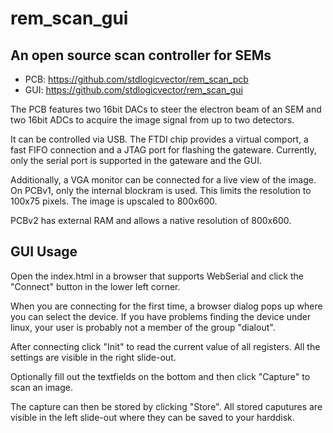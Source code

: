 # rem_scan_gui

## An open source scan controller for SEMs

- PCB: https://github.com/stdlogicvector/rem_scan_pcb
- GUI: https://github.com/stdlogicvector/rem_scan_gui

The PCB features two 16bit DACs to steer the electron beam of an SEM and two 16bit ADCs to acquire the image signal from up to two detectors.

It can be controlled via USB. The FTDI chip provides a virtual comport, a fast FIFO connection and a JTAG port for flashing the gateware.
Currently, only the serial port is supported in the gateware and the GUI.

Additionally, a VGA monitor can be connected for a live view of the image.
On PCBv1, only the internal blockram is used. This limits the resolution to 100x75 pixels. The image is upscaled to 800x600.

PCBv2 has external RAM and allows a native resolution of 800x600.

## GUI Usage

Open the index.html in a browser that supports WebSerial and click the "Connect" button in the lower left corner.

When you are connecting for the first time, a browser dialog pops up where you can select the device.
If you have problems finding the device under linux, your user is probably not a member of the group "dialout".

After connecting click "Init" to read the current value of all registers. All the settings are visible in the right slide-out.

Optionally fill out the textfields on the bottom and then click "Capture" to scan an image.

The capture can then be stored by clicking "Store". All stored caputures are visible in the left slide-out where they can be saved to your harddisk.
